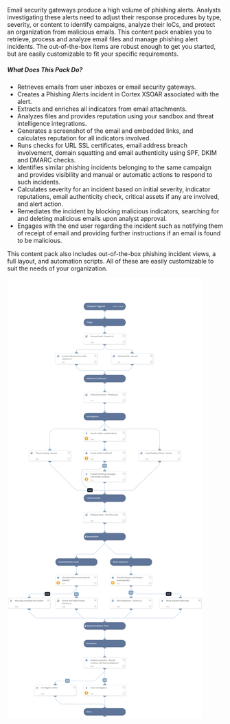 Email security gateways produce a high volume of phishing alerts. Analysts investigating these alerts need to adjust their response procedures by type, severity, or content to identify campaigns, analyze their IoCs, and protect an organization from malicious emails.
This content pack enables you to retrieve, process and analyze email files and manage phishing alert incidents. The out-of-the-box items are robust enough to get you started, but are easily customizable to fit your specific requirements.


##### What Does This Pack Do?
- Retrieves emails from user inboxes or email security gateways.
- Creates a Phishing Alerts incident in Cortex XSOAR associated with the alert.
- Extracts and enriches all indicators from email attachments. 
- Analyzes files and provides reputation using your sandbox and threat intelligence integrations.
- Generates a screenshot of the email and embedded links, and calculates reputation for all indicators involved.
- Runs checks for URL SSL certificates, email address breach involvement, domain squatting and email authenticity using SPF, DKIM and DMARC checks.
- Identifies similar phishing incidents belonging to the same campaign and provides visibility and manual or automatic actions to respond to such incidents.
- Calculates severity for an incident based on initial severity, indicator reputations, email authenticity check, critical assets if any are involved, and alert action.
- Remediates the incident by blocking malicious indicators, searching for and deleting malicious emails upon analyst approval.
- Engages with the end user regarding the incident such as notifying them of receipt of email and providing further instructions if an email is found to be malicious.

This content pack also includes out-of-the-box phishing incident views, a full layout, and automation scripts. All of these are easily customizable to suit the needs of your organization.


![Phishing_Investigation_Generic_v2](https://raw.githubusercontent.com/demisto/content/5153dd815b5288877b560e3fdcc3d9ab28cda57e/Packs/PhishingAlerts/doc_files/Phishing_Alerts_Investigation.png)
